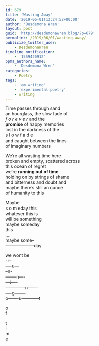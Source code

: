 ```yaml
---
id: 679
title: 'Wasting Away'
date: '2019-06-01T13:24:52+00:00'
author: 'Desdemona Wren'
layout: post
guid: 'http://desdemonawren.blog/?p=679'
permalink: /2019/06/01/wasting-away/
publicize_twitter_user:
    - DesdemonaWren
timeline_notification:
    - '1559420912'
ppma_authors_name:
    - 'Desdemona Wren'
categories:
    - Poetry
tags:
    - 'am writing'
    - 'experimental poetry'
    - writing
---
```


Time passes through sand  
an hourglass, the slow fade of  
*f o r e v e r* and the   
**promise** of happy memories  
lost in the darkness of the   
s l o w f a d e  
and caught between the lines   
of imaginary numbers

We’re all wasting time here  
broken and empty, scattered across  
this ocean of regret   
we’re **running out of time**  
holding on by strings of shame  
and bitterness and doubt and  
maybe there’s still an ounce  
of humanity to this

Maybe  
s o m eday this  
whatever this is  
will be something  
maybe someday  
this  
….  
maybe some–  
——————–day

we wont be  
-r–  
—-u—  
–n-  
——–n—-  
—i—–  
————–n——-  
—-g——–  
o——-u————t

o  
 f  
  
 t  
 i  
 m  
 e